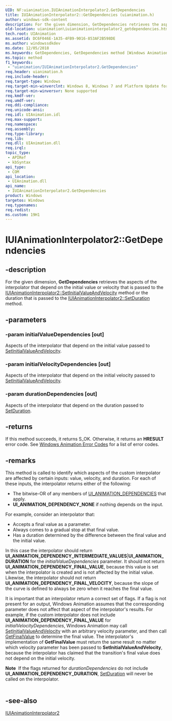 ```yaml
---
UID: NF:uianimation.IUIAnimationInterpolator2.GetDependencies
title: IUIAnimationInterpolator2::GetDependencies (uianimation.h)
author: windows-sdk-content
description: For the given dimension, GetDependencies retrieves the aspects of the interpolator that depend on the initial value or velocity that is passed to the IUIAnimationInterpolator2::SetInitialValueAndVelocity method or the duration that is passed to the IUIAnimationInterpolator2::SetDuration method.
old-location: uianimation\iuianimationinterpolator2_getdependencies.htm
tech.root: UIAnimation
ms.assetid: DC6F046E-1A35-4FB9-9016-853AF2B598DE
ms.author: windowssdkdev
ms.date: 12/05/2018
ms.keywords: GetDependencies, GetDependencies method [Windows Animation], GetDependencies method [Windows Animation],IUIAnimationInterpolator2 interface, IUIAnimationInterpolator2 interface [Windows Animation],GetDependencies method, IUIAnimationInterpolator2.GetDependencies, IUIAnimationInterpolator2::GetDependencies, uianimation.iuianimationinterpolator2_getdependencies, uianimation/IUIAnimationInterpolator2::GetDependencies
ms.topic: method
f1_keywords: 
 - "uianimation/IUIAnimationInterpolator2.GetDependencies"
req.header: uianimation.h
req.include-header: 
req.target-type: Windows
req.target-min-winverclnt: Windows 8, Windows 7 and Platform Update for Windows 7 [desktop apps \| UWP apps]
req.target-min-winversvr: None supported
req.kmdf-ver: 
req.umdf-ver: 
req.ddi-compliance: 
req.unicode-ansi: 
req.idl: UIAnimation.idl
req.max-support: 
req.namespace: 
req.assembly: 
req.type-library: 
req.lib: 
req.dll: UIAnimation.dll
req.irql: 
topic_type:
 - APIRef
 - kbSyntax
api_type:
 - COM
api_location:
 - UIAnimation.dll
api_name:
 - IUIAnimationInterpolator2.GetDependencies
product: Windows
targetos: Windows
req.typenames: 
req.redist: 
ms.custom: 19H1
---
```


# IUIAnimationInterpolator2::GetDependencies


## -description


For the given dimension, <b>GetDependencies</b> retrieves the aspects of the interpolator that depend on the initial value or velocity that is passed to the <a href="https://docs.microsoft.com/windows/desktop/api/uianimation/nf-uianimation-iuianimationinterpolator2-setinitialvalueandvelocity">IUIAnimationInterpolator2::SetInitialValueAndVelocity</a> method or the duration that is passed to the <a href="https://docs.microsoft.com/windows/desktop/api/uianimation/nf-uianimation-iuianimationinterpolator2-setduration">IUIAnimationInterpolator2::SetDuration</a> method.


## -parameters




### -param initialValueDependencies [out]

Aspects of the interpolator that depend on the  initial value passed to <a href="https://docs.microsoft.com/windows/desktop/api/uianimation/nf-uianimation-iuianimationinterpolator2-setinitialvalueandvelocity">SetInitialValueAndVelocity</a>.


### -param initialVelocityDependencies [out]

Aspects of the interpolator that depend on the initial velocity passed to <a href="https://docs.microsoft.com/windows/desktop/api/uianimation/nf-uianimation-iuianimationinterpolator2-setinitialvalueandvelocity">SetInitialValueAndVelocity</a>.


### -param durationDependencies [out]

Aspects of the interpolator that depend on the duration passed to <a href="https://docs.microsoft.com/windows/desktop/api/uianimation/nf-uianimation-iuianimationinterpolator2-setduration">SetDuration</a>.


## -returns



If this method succeeds, it returns S_OK. Otherwise, it returns an  <b>HRESULT</b> error code. See <a href="https://docs.microsoft.com/windows/desktop/UIAnimation/uianimation-error-codes">Windows Animation Error Codes</a> for a list of error codes.




## -remarks



This method is called to identify which aspects of the custom interpolator are affected by certain inputs: value, velocity, and duration. For each of these inputs, the interpolator returns either of the following:

<ul>
<li>The bitwise-OR of any members of <a href="https://docs.microsoft.com/windows/win32/api/uianimation/ne-uianimation-ui_animation_dependencies">UI_ANIMATION_DEPENDENCIES</a> that apply.</li>
<li><b>UI_ANIMATION_DEPENDENCY_NONE</b> if nothing depends on the input.</li>
</ul>
For example, consider an interpolator that:

<ul>
<li>Accepts a final value as a parameter.</li>
<li>Always comes to a gradual stop at that final value.</li>
<li>Has a duration determined by the difference between the final value and the initial value.</li>
</ul>
In this case the interpolator should return <b>UI_ANIMATION_DEPENDENCY_INTERMEDIATE_VALUES</b>|<b>UI_ANIMATION_DURATION</b> for the <i>initialValueDependencies</i> parameter.  It should not return <b>UI_ANIMATION_DEPENDENCY_FINAL_VALUE</b>, because this value is set when the interpolator is created and is not affected by the initial value. Likewise, the interpolator should not return <b>UI_ANIMATION_DEPENDENCY_FINAL_VELOCITY</b>, because the slope of the curve is defined to always be zero when it reaches the final value.

It is important that an interpolator return a correct set of flags. If a flag is not present for an output, Windows Animation assumes that the corresponding parameter does not affect that aspect of the interpolator's results.  For example, if the custom interpolator does not include <b>UI_ANIMATION_DEPENDENCY_FINAL_VALUE</b> for <i>initialVelocityDependencies</i>, Windows Animation may call <a href="https://docs.microsoft.com/windows/desktop/api/uianimation/nf-uianimation-iuianimationinterpolator2-setinitialvalueandvelocity">SetInitialValueAndVelocity</a> with an arbitrary velocity parameter, and then call <a href="https://docs.microsoft.com/windows/desktop/api/uianimation/nf-uianimation-iuianimationinterpolator2-getfinalvalue">GetFinalValue</a> to determine the final value.  The interpolator's implementation of <b>GetFinalValue</b> must return the same result no matter which velocity parameter has been passed to <b>SetInitialValueAndVelocity</b>, because the interpolator has claimed that the transition's final value does not depend on the initial velocity.

<div class="alert"><b>Note</b>  If the flags returned for <i>durationDependencies</i> do not include <b>UI_ANIMATION_DEPENDENCY_DURATION</b>, <a href="https://docs.microsoft.com/windows/desktop/api/uianimation/nf-uianimation-iuianimationinterpolator2-setduration">SetDuration</a> will never be called on the interpolator.</div>
<div> </div>



## -see-also




<a href="https://docs.microsoft.com/windows/desktop/api/uianimation/nn-uianimation-iuianimationinterpolator2">IUIAnimationInterpolator2</a>
 

 

